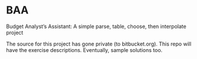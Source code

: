 # BAA
Budget Analyst’s Assistant: A simple parse, table, choose, then interpolate project 

The source for this project has gone private (to bitbucket.org).  This repo will have the exercise descriptions.  Eventually, sample solutions too.
